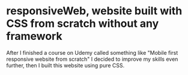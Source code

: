 # responsiveWeb, website built with CSS from scratch without any framework


After I finished a course on Udemy called something like "Mobile first responsive website from scratch" I decided to improve my skills even further, then I built this website using pure CSS.
